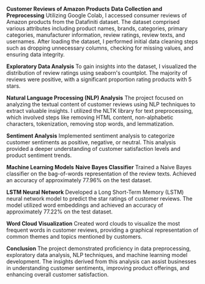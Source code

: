 **Customer Reviews of Amazon Products**
**Data Collection and Preprocessing**
Utilizing Google Colab, I accessed consumer reviews of Amazon products from the Datafiniti dataset. The dataset comprised various attributes including product names, brands, categories, primary categories, manufacturer information, review ratings, review texts, and usernames. After loading the dataset, I performed initial data cleaning steps such as dropping unnecessary columns, checking for missing values, and ensuring data integrity.

**Exploratory Data Analysis**
To gain insights into the dataset, I visualized the distribution of review ratings using seaborn's countplot. The majority of reviews were positive, with a significant proportion rating products with 5 stars.

**Natural Language Processing (NLP) Analysis**
The project focused on analyzing the textual content of customer reviews using NLP techniques to extract valuable insights. I utilized the NLTK library for text preprocessing, which involved steps like removing HTML content, non-alphabetic characters, tokenization, removing stop words, and lemmatization.

**Sentiment Analysis**
Implemented sentiment analysis to categorize customer sentiments as positive, negative, or neutral. This analysis provided a deeper understanding of customer satisfaction levels and product sentiment trends.

**Machine Learning Models**
**Naive Bayes Classifier**
Trained a Naive Bayes classifier on the bag-of-words representation of the review texts. Achieved an accuracy of approximately 77.96% on the test dataset.

**LSTM Neural Network**
Developed a Long Short-Term Memory (LSTM) neural network model to predict the star ratings of customer reviews. The model utilized word embeddings and achieved an accuracy of approximately 77.22% on the test dataset.

**Word Cloud Visualization**
Created word clouds to visualize the most frequent words in customer reviews, providing a graphical representation of common themes and topics mentioned by customers.

**Conclusion**
The project demonstrated proficiency in data preprocessing, exploratory data analysis, NLP techniques, and machine learning model development. The insights derived from this analysis can assist businesses in understanding customer sentiments, improving product offerings, and enhancing overall customer satisfaction.
